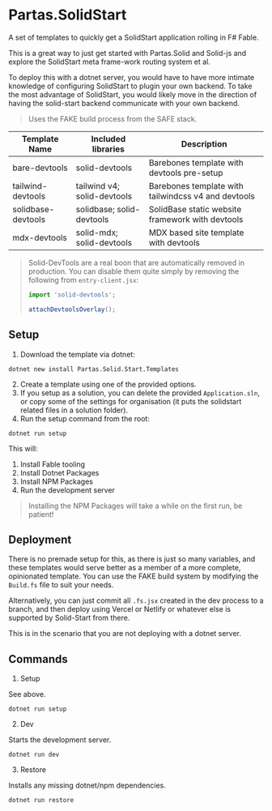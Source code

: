 # Partas.SolidStart

A set of templates to quickly get a SolidStart application rolling in F# Fable.

This is a great way to just get started with Partas.Solid and Solid-js and explore the SolidStart meta frame-work routing system et al.

To deploy this with a dotnet server, you would have to have more intimate knowledge of configuring SolidStart to plugin your own backend. To take the most advantage of SolidStart, you would likely move in the direction of having the solid-start backend communicate with your own backend.

> Uses the FAKE build process from the SAFE stack.

| Template Name      | Included libraries          | Description                                         |
|--------------------|-----------------------------|-----------------------------------------------------|
| bare-devtools      | solid-devtools              | Barebones template with devtools pre-setup          |
| tailwind-devtools  | tailwind v4; solid-devtools | Barebones template with tailwindcss v4 and devtools |
| solidbase-devtools | solidbase; solid-devtools   | SolidBase static website framework with devtools    |
| mdx-devtools       | solid-mdx; solid-devtools   | MDX based site template with devtools               |

> Solid-DevTools are a real boon that are automatically removed in production. You can disable them quite simply
> by removing the following from `entry-client.jsx`:
> ```jsx
> import 'solid-devtools';
>
> attachDevtoolsOverlay();
> ```


## Setup

1. Download the template via dotnet:

```
dotnet new install Partas.Solid.Start.Templates
```

2. Create a template using one of the provided options.
3. If you setup as a solution, you can delete the provided `Application.sln`, or copy some of the settings for organisation (it puts the solidstart related files in a solution folder).
4. Run the setup command from the root:

```
dotnet run setup
```

This will:
1. Install Fable tooling
2. Install Dotnet Packages
3. Install NPM Packages
4. Run the development server

> Installing the NPM Packages will take a while on the first run, be patient!

## Deployment

There is no premade setup for this, as there is just so many variables, and these templates would serve better as a member of a more complete, opinionated template. You can use the FAKE build system by modifying the `Build.fs` file to suit your needs.

Alternatively, you can just commit all `.fs.jsx` created in the dev process to a branch, and then deploy using Vercel or Netlify or whatever else is supported by Solid-Start from there.

This is in the scenario that you are not deploying with a dotnet server.

## Commands

1. Setup

See above.

```
dotnet run setup
```

2. Dev

Starts the development server.

```
dotnet run dev
```

3. Restore

Installs any missing dotnet/npm dependencies.

```
dotnet run restore
```
